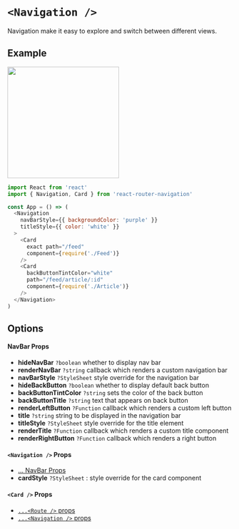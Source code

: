 # ```<Navigation />```
Navigation make it easy to explore and switch between different views.

## Example
<img src="https://raw.githubusercontent.com/LeoLeBras/react-router-navigation/master/docs/navigation.gif" width="250">

```js
import React from 'react'
import { Navigation, Card } from 'react-router-navigation'

const App = () => (
  <Navigation
    navBarStyle={{ backgroundColor: 'purple' }}
    titleStyle={{ color: 'white' }}
  >
    <Card
      exact path="/feed"
      component={require('./Feed')}
    />
    <Card
      backButtonTintColor="white"
      path="/feed/article/:id"
      component={require('./Article')}
    />
  </Navigation>
)
```

## Options

#### NavBar Props
* **hideNavBar** ```?boolean``` whether to display nav bar
* **renderNavBar** ```?string``` callback which renders a custom navigation bar
* **navBarStyle** ```?StyleSheet``` style override for the navigation bar
* **hideBackButton** ```?boolean``` whether to display default back button
* **backButtonTintColor** ```?string``` sets the color of the back button
* **backButtonTitle** ```?string``` text that appears on back button
* **renderLeftButton** ```?Function``` callback which renders a custom left button
* **title** ```?string``` string to be displayed in the navigation bar
* **titleStyle** ```?StyleSheet``` style override for the title element
* **renderTitle** ```?Function``` callback which renders a custom title component
* **renderRightButton** ```?Function``` callback which renders a right button

#### ```<Navigation />``` Props
* [... NavBar Props](https://github.com/LeoLeBras/react-router-navigation/blob/master/docs/NAVIGATION.md#navbar-props)
* **cardStyle** ```?StyleSheet``` : style override for the card component

#### ```<Card />``` Props
* [```...<Route />``` props](https://reacttraining.com/react-router/#route)
* [```...<Navigation />``` props](https://github.com/LeoLeBras/react-router-navigation/blob/master/docs/NAVIGATION.md#navigation--props)
